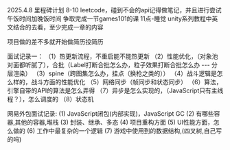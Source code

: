 2025.4.8 里程碑计划
8-10 leetcode，碰到不会的api记得做笔记，并且进行尝试
午饭时间加晚饭时间 争取完成一节games101的课
11点-睡觉 unity系列教程中英文结合的去看，至少完成一章的内容

项目做的差不多就开始做简历投简历

面试记录一：
（1）热更新流程，不重启能不能热更新
（2）性能优化，（对象池对面都听腻了），合批（Label打断合批怎么办，粒子效果打断合批怎么办 --- 分层渲染）
（3）spine（跨图集怎么办，挂点（换枪之类的））
（4）战斗逻辑是怎么样的，战斗方面的性能优化
（5）网络同步（帧同步和状态同步）
（6）算法，引擎自带的API的算法是怎么弄得
（7）异步是怎么实现的，（JavaScript只有主线程？），怎么调度的
（8）状态机

网易外包面试记录:
(1) JavaScript闭包(内部实现)，JavaScript GC
(2) 有哪些容器,其他的容器,堆栈
(3) 封装、继承、多态
(4) 项目重构方面
(5) UI性能方面，怎么做的
(6) 工作中最复杂的一个逻辑
(7) 游戏中使用到的数据结构,(四叉树,自己写的吗)
